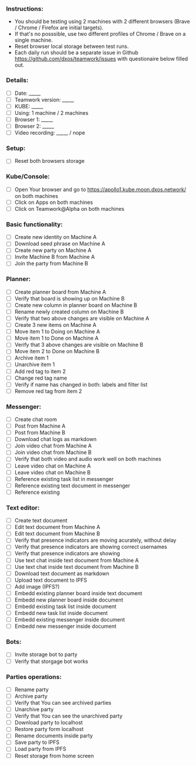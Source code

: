 ### Instructions:
* You should be testing using 2 machines with 2 different browsers (Brave / Chrome / Firefox are initial targets).
* If that's no posssible, use two different profiles of Chrome / Brave on a single machine.
* Reset browser local storage between test runs.
* Each daily run should be a separate issue in Github https://github.com/dxos/teamwork/issues with questionaire below filled out.

### Details:
- [ ] Date: _____
- [ ] Teamwork version: _____
- [ ] KUBE: _____
- [ ] Using: 1 machine / 2 machines
- [ ] Browser 1: _____
- [ ] Browser 2: _____
- [ ] Video recording: _____ / nope

### Setup:
- [ ] Reset both browsers storage

### Kube/Console:
- [ ] Open Your browser and go to https://apollo1.kube.moon.dxos.network/ on both machines 
- [ ] Click on Apps on both machines
- [ ] Click on Teamwork@Alpha on both machines

### Basic functionality:
- [ ] Create new identity on Machine A
- [ ] Download seed phrase on Machine A
- [ ] Create new party on Machine A
- [ ] Invite Machine B from Machine A
- [ ] Join the party from Machine B

### Planner:
- [ ] Create planner board from Machine A
- [ ] Verify that board is showing up on Machine B
- [ ] Create new column in planner board on Machine B
- [ ] Rename newly created column on Machine B
- [ ] Verify that two above changes are visible on Machine A
- [ ] Create 3 new items on Machine A
- [ ] Move item 1 to Doing on Machine A
- [ ] Move item 1 to Done on Machine A
- [ ] Verify that 3 above changes are visible on Machine B
- [ ] Move item 2 to Done on Machine B
- [ ] Archive item 1
- [ ] Unarchive item 1
- [ ] Add red tag to item 2
- [ ] Change red tag name
- [ ] Verify if name has changed in both: labels and filter list
- [ ] Remove red tag from item 2

### Messenger:
- [ ] Create chat room
- [ ] Post from Machine A
- [ ] Post from Machine B
- [ ] Download chat logs as markdown
- [ ] Join video chat from Machine A
- [ ] Join video chat from Machine B
- [ ] Verify that both video and audio work well on both machines
- [ ] Leave video chat on Machine A
- [ ] Leave video chat on Machine B
- [ ] Reference existing task list in messenger
- [ ] Reference existing text document in messenger
- [ ] Reference existing 

### Text editor:
- [ ] Create text document
- [ ] Edit text document from Machine A
- [ ] Edit text document from Machine B
- [ ] Verify that presence indicators are moving acurately, without delay
- [ ] Verify that presence indicators are showing correct usernames 
- [ ] Verify that presence indicators are showing 
- [ ] Use text chat inside text document from Machine A
- [ ] Use text chat inside text document from Machine B
- [ ] Download text document as markdown
- [ ] Upload text document to IPFS
- [ ] Add image (IPFS?)
- [ ] Embedd existing planner board inside text document
- [ ] Embedd new planner board inside document
- [ ] Embedd existing task list inside document
- [ ] Embedd new task list inside document 
- [ ] Embedd existing messenger inside document
- [ ] Embedd new messenger inside document

### Bots:
- [ ] Invite storage bot to party
- [ ] Verify that storgage bot works

### Parties operations:
- [ ] Rename party
- [ ] Archive party
- [ ] Verify that You can see archived parties
- [ ] Unarchive party
- [ ] Verify that You can see the unarchived party
- [ ] Download party to localhost
- [ ] Restore party form localhost
- [ ] Rename documents inside party
- [ ] Save party to IPFS
- [ ] Load party from IPFS
- [ ] Reset storage from home screen
